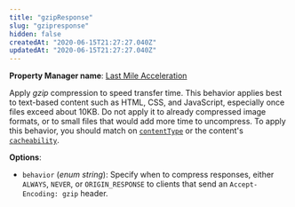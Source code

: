 ```yaml
---
title: "gzipResponse"
slug: "gzipresponse"
hidden: false
createdAt: "2020-06-15T21:27:27.040Z"
updatedAt: "2020-06-15T21:27:27.040Z"
---
```

__Property Manager name__: [Last Mile Acceleration](https://control.akamai.com/wh/CUSTOMER/AKAMAI/en-US/WEBHELP/property-manager/property-manager-help/csh_lookup.html?id=PM_0049)

Apply _gzip_ compression to speed transfer time. This behavior applies best to text-based content such as HTML, CSS, and JavaScript, especially once files exceed about 10KB. Do not apply it to already compressed image formats, or to small files that would add more time to uncompress. To apply this behavior, you should match on [`contentType`](#contenttype) or the content's [`cacheability`](#cacheability).

__Options__:

<div class="option" markdown="1" id="gzipResponse.behavior" >

- `behavior` (_enum string_): Specify when to compress responses, either `ALWAYS`, `NEVER`, or `ORIGIN_RESPONSE` to clients that send an `Accept-Encoding: gzip` header.

</div>

</div>

<div class="feature" data-feature="hdDataAdvanced" markdown="1">
